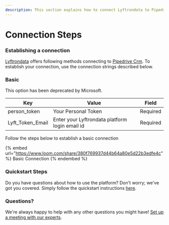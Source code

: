 ```yaml
---
description: This section explains how to connect Lyftrondata to Pipedrive Crm.
---
```


# Connection Steps

### Establishing a connection

[Lyftrondata](https://www.lyftrondata.com) offers following methods connecting to [Pipedrive Crm](https://www.lyftrondata.com/integration/sales-analytics/pipedrive/). To establish your connection, use the connection strings described below.

### Basic

This option has been deprecated by Microsoft.

| Key                | Value                                          | Field    |
| ------------------ | ---------------------------------------------- | -------- |
| person\_token      | Your Personal Token                            | Required |
| Lyft\_Token\_Email | Enter your Lyftrondata platform login email id | Required |

Follow the steps below to establish a basic connection

{% embed url="https://www.loom.com/share/380f769937d44b64a80e5d22b3edfe4c" %}
Basic Connection
{% endembed %}

### Quickstart Steps

Do you have questions about how to use the platform? Don't worry; we've got you covered. Simply follow the quickstart instructions [here](README.md).

### Questions? <a href="#questions" id="questions"></a>

We're always happy to help with any other questions you might have! [Set up a meeting with our experts](https://www.lyftrondata.com/book-a-meeting/).
